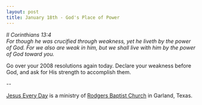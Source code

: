 ```yaml
---
layout: post
title: January 18th - God's Place of Power
---
```


_II Corinthians 13:4  
For though he was crucified through weakness, yet he liveth by the
power of God. For we also are weak in him, but we shall live with him
by the power of God toward you._

Go over your 2008 resolutions again today. Declare your weakness
before God, and ask for His strength to accomplish them.

 --

<a href=http://jesuseveryday.net>Jesus Every Day</a> is a ministry of <a href=http://rodgersbaptist.net>Rodgers Baptist Church</a> in Garland, Texas.
